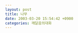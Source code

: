 ```yaml
---
layout: post
title: 나무
date: 2003-03-20 15:54:42 +0900
categories: 깨달음의대화
---
```

<img src="./assets/attach/images/198/043/001/1048143282.jpg" border="0" alt="" />
